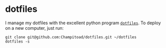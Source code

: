 # dotfiles

I manage my dotfiles with the excellent python program [`dotfiles`](https://github.com/jbernard/dotfiles).
To deploy on a new computer, just run:
```
git clone git@github.com:Champitoad/dotfiles.git ~/dotfiles
dotfiles -s
```
